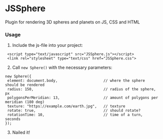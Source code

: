 # JSSphere
Plugin for rendering 3D spheres and planets on JS, CSS and HTML

### Usage
1. Include the js-file into your project:
```
 <script type="text/javascript" src="JSSphere.js"></script>
 <link rel="stylesheet" type="text/css" href="JSSphere.css">
```
2. Call `new Sphere()` with the necessary parameters:
```
new Sphere({
 element: document.body,                     // where the sphere should be rendered
 radius: 150,                                // radius of the sphere, px
 polygonsPerMeridian: 13,                    // amount of polygons per meridian (180 deg)
 texture: "https://example.com/earth.jpg",   // texture
 rotate: true,                               // should rotate?
 rotationTime: 10,                           // time of a turn, seconds
});
```
3. Nailed it!
